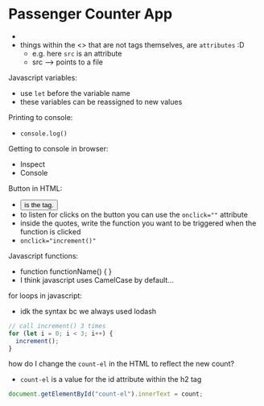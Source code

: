 # Passenger Counter App

- <script> tag allows you to write JS </script>
- things within the <> that are not tags themselves, are `attributes` :D
  - e.g. <script src=""></script> here `src` is an attribute
  - src --> points to a file

Javascript variables:

- use `let` before the variable name
- these variables can be reassigned to new values

Printing to console:

- `console.log()`

Getting to console in browser:

- Inspect
- Console

Button in HTML:

- <button> is the tag.
- to listen for clicks on the button you can use the `onclick=""` attribute
- inside the quotes, write the function you want to be triggered when the function is clicked
- `onclick="increment()"`

Javascript functions:

- function functionName() { }
- I think javascript uses CamelCase by default...

for loops in javascript:

- idk the syntax bc we always used lodash

```javascript
// call increment() 3 times
for (let i = 0; i < 3; i++) {
  increment();
}
```


how do I change the `count-el` in the HTML to reflect the new count?
- `count-el` is a value for the id attribute within the h2 tag
```javascript
document.getElementById("count-el").innerText = count;
```
